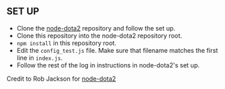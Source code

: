 ## SET UP
* Clone the [node-dota2](https://github.com/RJacksonm1/node-dota2) repository and follow the set up.
* Clone this repository into the node-dota2 repository root.
* `npm install` in this repository root.
* Edit the `config_test.js` file. Make sure that filename matches the first line in  `index.js`.
* Follow the rest of the log in instructions in node-dota2's set up.

Credit to Rob Jackson for [node-dota2](https://github.com/RJacksonm1/node-dota2)
